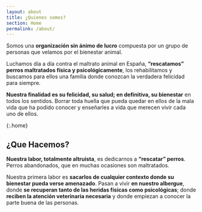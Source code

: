 ```yaml
---
layout: about
title: ¿Quienes somos?
section: Home
permalink: /about/
---
```


Somos una **organización sin ánimo de lucro** compuesta por un grupo de personas que velamos por el bienestar animal.

Luchamos día a día contra el maltrato animal en España, **“rescatamos” perros maltratados física y psicológicamente**,
los rehabilitamos y buscamos para ellos una familia donde conozcan la verdadera felicidad para siempre.

**Nuestra finalidad es su felicidad, su salud; en definitiva, su bienestar** en todos los sentidos.
Borrar toda huella que pueda quedar en ellos de la mala vida que ha podido conocer y enseñarles
a vida que merecen vivir cada uno de ellos.

{:.home}
## ¿Que Hacemos?

**Nuestra labor, totalmente altruista**, es dedicarnos a **“rescatar” perros**.
Perros abandonados, que en muchas ocasiones son maltratados.

Nuestra primera labor es **sacarlos de cualquier contexto donde su bienestar pueda verse amenazado**.
Pasan a vivir **en nuestro albergue**, donde **se recuperan tanto de las heridas físicas como psicológicas**;
donde **reciben la atención veterinaria necesaria** y donde empiezan a conocer la parte buena de las personas.
